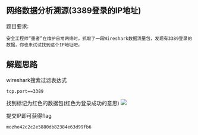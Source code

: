 ## 网络数据分析溯源(3389登录的IP地址) ##
题目要求:
```
安全工程师“墨者”在维护日常网络时，抓取了一段Wireshark数据流量包，发现有3389登录的数据，你也来试试找到这个IP地址吧。
```


## 解题思路 ##
wireshark搜索过滤表达式
```
tcp.port==3389
```
找到标记为红色的数据包(红色为登录成功的意思)
![](https://s2.ax1x.com/2019/04/25/EZBko4.png)

提交IP即可获得flag
```
mozhe42c2c2e5880db82384e63d99fb6
```
